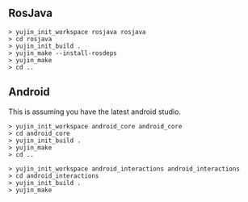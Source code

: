 ## RosJava

```
> yujin_init_workspace rosjava rosjava
> cd rosjava
> yujin_init_build .
> yujin_make --install-rosdeps
> yujin_make
> cd ..
```

## Android

This is assuming you have the latest android studio.

```
> yujin_init_workspace android_core android_core
> cd android_core
> yujin_init_build .
> yujin_make
> cd ..
```

```
> yujin_init_workspace android_interactions android_interactions
> cd android_interactions
> yujin_init_build .
> yujin_make
```

